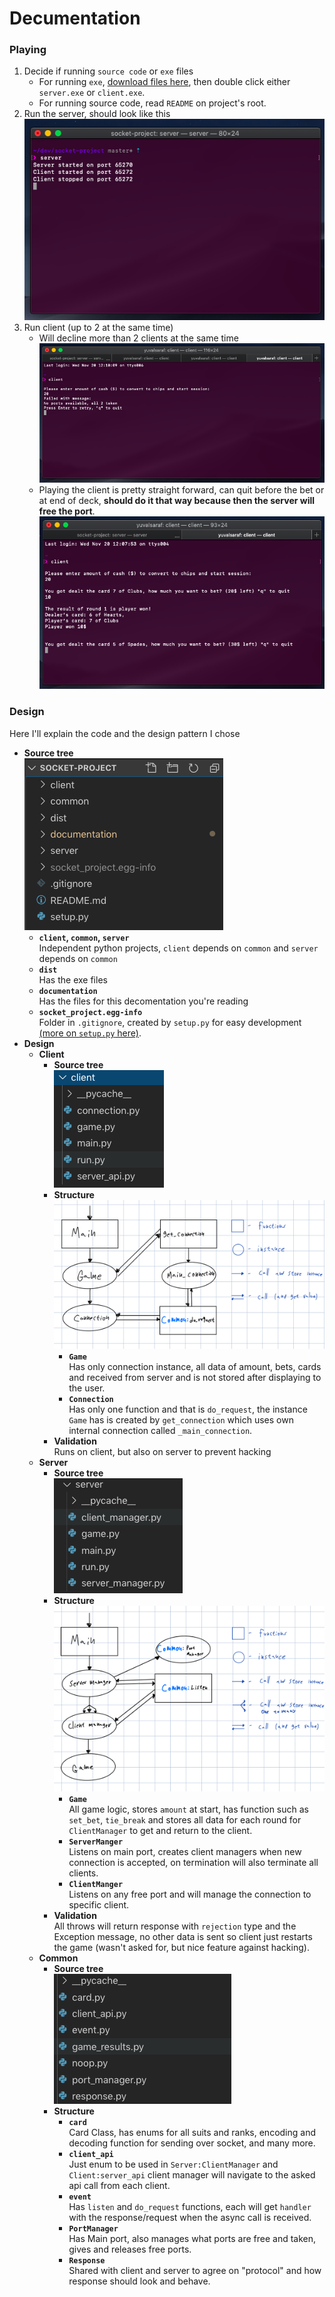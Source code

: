 # Decumentation

### Playing
1. Decide if running `source code` or `exe` files  
    * For running `exe`, [download files here](https://drive.google.com/drive/folders/15UkXWRT1hTNS0HSgRaINdK-7Nt6SeYTH?usp=sharing), then double click either `server.exe` or `client.exe`.
    * For running source code, read `README` on project's root.
2. Run the server, should look like this  
  ![](server-running.png)
3. Run client (up to 2 at the same time)
    * Will decline more than 2 clients at the same time
    ![](client-decline.png) 
    * Playing the client is pretty straight forward, can quit before the bet or at end of deck, **should do it that way because then the server will free the port**.  
    ![](client-playing.png)
### Design
Here I'll explain the code and the design pattern I chose
* **Source tree**  
![](source-tree.png)
  * **`client`, `common`, `server`**  
  Independent python projects, `client` depends on `common` and `server` depends on `common`
  * **`dist`**  
  Has the exe files
  * **`documentation`**  
  Has the files for this decomentation you're reading
  * **`socket_project.egg-info`**  
  Folder in `.gitignore`, created by `setup.py` for easy development [(more on `setup.py` here)](https://docs.python.org/3.8/distutils/setupscript.html).
* **Design**
  * **Client**  
    * **Source tree**  
    ![](client-source-tree.png)
    * **Structure**  
      ![](client-struct.png)
      * **`Game`**  
      Has only connection instance, all data of amount, bets, cards and received from server and is not stored after displaying to the user.  
      * **`Connection`**  
      Has only one function and that is `do_request`, the instance `Game` has is created by `get_connection` which uses own internal connection called `_main_connection`.
    * **Validation**  
    Runs on client, but also on server to prevent hacking
  * **Server**  
    * **Source tree**  
    ![](server-source-tree.png)
    * **Structure**  
    ![](server-struct.png)
      * **`Game`**  
      All game logic, stores `amount` at start, has function such as `set_bet`, `tie_break` and stores all data for each round for `ClientManager` to get and return to the client.
      * **`ServerManger`**  
      Listens on main port, creates client managers when new connection is accepted, on termination will also terminate all clients.
      * **`ClientManger`**  
      Listens on any free port and will manage the connection to specific client.
    * **Validation**  
    All throws will return response with `rejection` type and the Exception message, no other data is sent so client just restarts the game (wasn't asked for, but nice feature against hacking).
  * **Common**  
    * **Source tree**  
    ![](common-source-tree.png)
    * **Structure**  
      * **`card`**  
      Card Class, has enums for all suits and ranks, encoding and decoding function for sending over socket, and many more.
      * **`client_api`**  
      Just enum to be used in `Server:ClientManager` and `Client:server_api` client manager will navigate to the asked api call from each client. 
      * **`event`**  
      Has `listen` and `do_request` functions, each will get `handler` with the response/request when the async call is received.   
      * **`PortManager`**  
      Has Main port, also manages what ports are free and taken, gives and releases free ports.  
      * **`Response`**  
      Shared with client and server to agree on "protocol" and how response should look and behave.  


